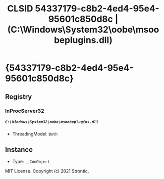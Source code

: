 ﻿---
title: "CLSID 54337179-c8b2-4ed4-95e4-95601c850d8c | (C:\\Windows\\System32\\oobe\\msoobeplugins.dll)"
excerpt: What is COM-Object CLSID 54337179-c8b2-4ed4-95e4-95601c850d8c?
---

# {54337179-c8b2-4ed4-95e4-95601c850d8c}


## Registry


### InProcServer32

##### `C:\Windows\System32\oobe\msoobeplugins.dll`
* ThreadingModel: `Both`

## Instance

* Type: `__ComObject`

MIT License. Copyright (c) 2021 Strontic.


